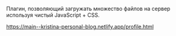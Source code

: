  Плагин, позволяющий загружать множество файлов на сервер используя чистый JavaScript + CSS.
 
 https://main--kristina-personal-blog.netlify.app/profile.html
